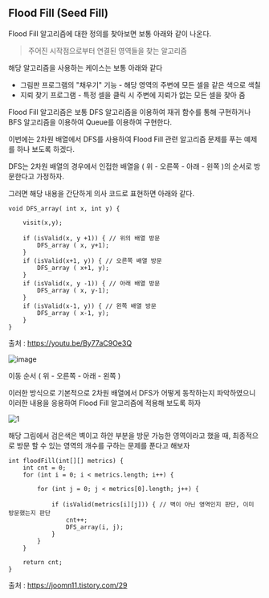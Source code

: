 ## Flood Fill (Seed Fill)

Flood Fill 알고리즘에 대한 정의를 찾아보면 보통 아래와 같이 나온다.

> 주어진 시작점으로부터 연결된 영역들을 찾는 알고리즘  

해당 알고리즘을 사용하는 케이스는 보통 아래와 같다    
   
* 그림판 프로그램의 "채우기" 기능 - 해당 영역의 주변에 모든 셀을 같은 색으로 색칠
* 지뢰 찾기 프로그램 - 특정 셀을 클릭 시 주변에 지뢰가 없는 모든 셀을 찾아 줌
   
Flood Fill 알고리즘은 보통 DFS 알고리즘을 이용하여 재귀 함수를 통해 구현하거나   
BFS 알고리즘을 이용하여 Queue를 이용하여 구현한다.   

이번에는 2차원 배열에서 DFS를 사용하여 Flood Fill 관련 알고리즘 문제를 푸는 예제를 하나 보도록 하겠다. 

DFS는 2차원 배열의 경우에서 인접한 배열을 ( 위 - 오른쪽 - 아래 - 왼쪽 )의 순서로 방문한다고 가정하자.

그러면 해당 내용을 간단하게 의사 코드로 표현하면 아래와 같다.

```
void DFS_array( int x, int y) {

	visit(x,y);
    
    if (isValid(x, y +1)) { // 위의 배열 방문 
    	DFS_array ( x, y+1);
    }
    if (isValid(x+1, y)) { // 오른쪽 배열 방문 
    	DFS_array ( x+1, y);
    }
    if (isValid(x, y -1)) { // 아래 배열 방문 
    	DFS_array ( x, y-1);
    }
    if (isValid(x-1, y)) { // 왼쪽 배열 방문 
    	DFS_array ( x-1, y);
    }
}    
```

출처 : https://youtu.be/By77aC9Oe3Q
 
![image](https://user-images.githubusercontent.com/83942393/174524875-30ce1696-b19e-4d68-97c0-f4e07561b350.png)

이동 순서 ( 위 - 오른쪽 - 아래 - 왼쪽 ) 

이러한 방식으로 기본적으로 2차원 배열에서 DFS가 어떻게 동작하는지 파악하였으니    
이러한 내용을 응용하여 Flood Fill 알고리즘에 적용해 보도록 하자    

![1](https://user-images.githubusercontent.com/83942393/174525835-0967d893-ea08-48e6-935a-90959af1f830.gif)


해당 그림에서 검은색은 벽이고 하얀 부분을 방문 가능한 영역이라고 했을 때, 
최종적으로 방문 할 수 있는 영역의 개수를 구하는 문제를 푼다고 해보자 

```
int floodFill(int[][] metrics) {
    int cnt = 0;
    for (int i = 0; i < metrics.length; i++) {

        for (int j = 0; j < metrics[0].length; j++) {

            if (isValid(metrics[i][j])) { // 벽이 아닌 영역인지 판단, 이미 방문했는지 판단
                cnt++;
                DFS_array(i, j);
            }
        }
    }

    return cnt;
}
```
출처 : https://joomn11.tistory.com/29
  
